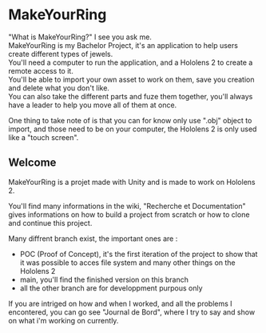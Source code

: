 # MakeYourRing

"What is MakeYourRing?" I see you ask me.\
MakeYourRing is my Bachelor Project, it's an application to help users create different types of jewels.<br>
You'll need a computer to run the application, and a Hololens 2 to create a remote access to it.<br>
You'll be able to import your own asset to work on them, save you creation and delete what you don't like.<br>
You can also take the different parts and fuze them together, you'll always have a leader to help you move all of them at once.

One thing to take note of is that you can for know only use ".obj" object to import, and those need to be on your computer, the Hololens 2 is only used like a "touch screen".

## Welcome

MakeYourRing is a projet made with Unity and is made to work on Hololens 2.

You'll find many informations in the wiki, "Recherche et Documentation" gives informations on how to build a project from scratch or how to clone and continue this project.

Many diffrent branch exist, the important ones are :

- POC (Proof of Concept), it's the first iteration of the project to show that it was possible to acces file system and many other things on the Hololens 2
- main, you'll find the finished version on this branch
- all the other branch are for developpment purpous only

If you are intriged on how and when I worked, and all the problems I encontered, you can go see "Journal de Bord", where I try to say and show on what i'm working on currently.

